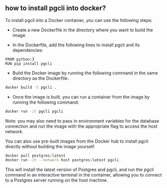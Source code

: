 ## how to install pgcli into docker?

To install pgcli into a Docker container, you can use the following steps:

 -   Create a new Dockerfile in the directory where you want to build the image.

-    In the Dockerfile, add the following lines to install pgcli and its dependencies:


```docker
FROM python:3
RUN pip install pgcli
```

  -  Build the Docker image by running the following command in the same directory as the Dockerfile:

```bash
docker build -t pgcli .
```
-    Once the image is built, you can run a container from the image by running the following command:

```bash
docker run -it pgcli pgcli
```

Note: you may also need to pass in environment variables for the database connection and run the image with the appropriate flag to access the host network.

You can also use pre-built images from the Docker hub to install pgcli directly without building the image yourself.

```bash
docker pull postgres:latest
docker run -it --network host postgres:latest pgcli
```

This will install the latest version of Postgres and pgcli, and run the pgcli command in an interactive terminal in the container, allowing you to connect to a Postgres server running on the host machine.
